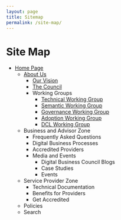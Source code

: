 ```yaml
---
layout: page
title: Sitemap
permalink: /site-map/
--- 
```


# Site Map

+ [Home Page]({{site.url|absolute}}/)
  + [About Us]({{site.url|absolute}}/about)
    + [Our Vision]({{site.url|absolute}}/our-vision)
    + [The Council]({{site.url|absolute}}/council)
    + Working Groups
      + [Technical Working Group]({{site.url|absolute}}/tech-working-group)
      + [Semantic Working Group]({{site.url|absolute}}/semantic-working-group)
      + [Governance Working Group]({{site.url|absolute}}/governance-working-group)
      + [Adoption Working Group]({{site.url|absolute}}/adoption-working-group)
      + [DCL Working Group]({{site.url|absolute}}/dcl-working-group)
  + Business and Advisor Zone
    + Frequently Asked Questions
    + Digital Business Processes
    + Accredited Providers
    + Media and Events
      + Digital Business Council Blogs
      + Case Studies
      + Events
  + Service Provider Zone
    + Technical Documentation
    + Benefits for Providers
    + Get Accredited
  + Policies
  + Search
